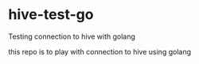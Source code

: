 # hive-test-go
Testing connection to hive with golang

this repo is to play with connection to hive using golang
